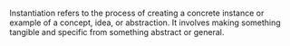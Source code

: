Instantiation refers to the process of creating a concrete instance or example of a concept, idea, or abstraction. It involves making something tangible and specific from something abstract or general.
